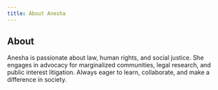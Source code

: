 ```yaml
---
title: About Anesha
---
```


## About

Anesha is passionate about law, human rights, and social justice. She engages in advocacy for marginalized communities, legal research, and public interest litigation. Always eager to learn, collaborate, and make a difference in society.
